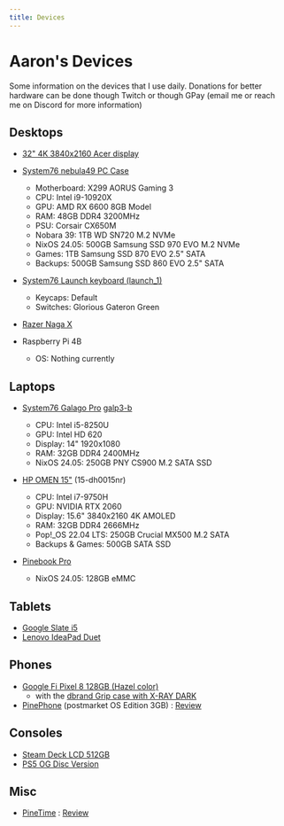 ```yaml
---
title: Devices
---
```


# Aaron's Devices

Some information on the devices that I use daily. Donations for better hardware can be done though Twitch or though GPay (email me or reach me on Discord for more information)

## Desktops

- [32" 4K 3840x2160 Acer display](https://www.acer.com/gb-en/monitors/business/cb2/pdp/UM.PB2EE.004)
- [System76 nebula49 PC Case](https://system76.com/components/nebula49-1/configure)
    - Motherboard: X299 AORUS Gaming 3 
    - CPU: Intel i9-10920X
    - GPU: AMD RX 6600 8GB Model
    - RAM: 48GB DDR4 3200MHz
    - PSU: Corsair CX650M
    - Nobara 39: 1TB WD SN720 M.2 NVMe
    - NixOS 24.05: 500GB Samsung SSD 970 EVO M.2 NVMe
    - Games: 1TB Samsung SSD 870 EVO 2.5" SATA
    - Backups: 500GB Samsung SSD 860 EVO 2.5" SATA
      
- [System76 Launch keyboard (launch_1)](https://system76.com/accessories/launch)
    - Keycaps: Default 
    - Switches: Glorious Gateron Green
- [Razer Naga X](https://www.razer.com/gaming-mice/razer-naga-x)

- Raspberry Pi 4B
    - OS: Nothing currently

## Laptops

- [System76 Galago Pro](https://system76.com/laptops/galago) [galp3-b](https://support.system76.com/service-manuals/pdfs/Galago/galp3-service-manual.pdf)
    - CPU: Intel i5-8250U
    - GPU: Intel HD 620
    - Display: 14" 1920x1080
    - RAM: 32GB DDR4 2400MHz
    - NixOS 24.05: 250GB PNY CS900 M.2 SATA SSD

- [HP OMEN 15"](https://support.hp.com/us-en/document/c06447685) (15-dh0015nr)
    - CPU: Intel i7-9750H 
    - GPU: NVIDIA RTX 2060
    - Display: 15.6" 3840x2160 4K AMOLED
    - RAM: 32GB DDR4 2666MHz
    - Pop!_OS 22.04 LTS: 250GB Crucial MX500 M.2 SATA
    - Backups & Games: 500GB SATA SSD

- [Pinebook Pro](https://www.pine64.org/pinebook-pro/)
    - NixOS 24.05: 128GB eMMC 

## Tablets

- [Google Slate i5](https://support.google.com/pixelslate/answer/9131920?hl=en)
- [Lenovo IdeaPad Duet](https://www.google.com/intl/en_us/chromebook/device/lenovo-chromebook-duet/)


## Phones

- [Google Fi Pixel 8 128GB (Hazel color)](https://www.gsmarena.com/google_pixel_8-12546.php)
   - with the [dbrand Grip case with X-RAY DARK](https://dbrand.com/shop/grip/google-pixel-8-cases)
- [PinePhone](https://pine64.com/product-category/pinephone/) (postmarket OS Edition 3GB) : [Review](https://ahoneycutt.me/blog/pinephone-review/)

## Consoles
  
- [Steam Deck LCD 512GB](https://www.steamdeck.com/en/tech/deck)
- [PS5 OG Disc Version](https://www.playstation.com/en-us/ps5/)

## Misc 

- [PineTime](https://pine64.com/product-category/pinetime-smartwatch/) : [Review](https://ahoneycutt.me/blog/pinetime-mini-review/)
